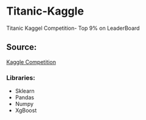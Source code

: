 # Titanic-Kaggle
Titanic Kaggel Competition- Top 9% on LeaderBoard

## Source:
[Kaggle Competition](https://www.kaggle.com/c/titanic)


### Libraries:
* Sklearn
* Pandas
* Numpy
* XgBoost
